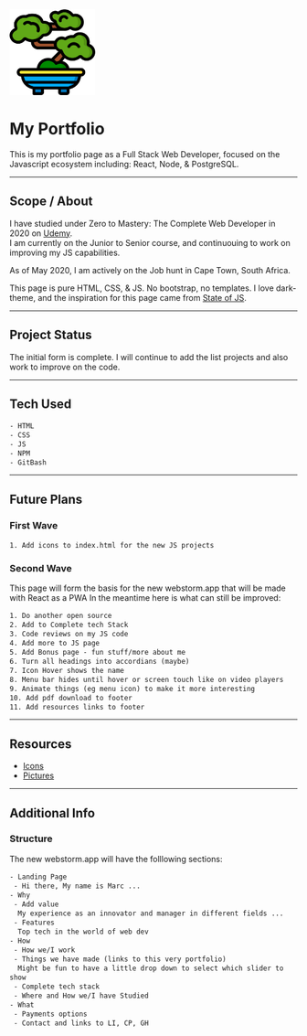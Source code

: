 <div><img src="./img/bonsai.svg" width="150"></div>

# My Portfolio

This is my portfolio page as a Full Stack Web Developer, focused on the Javascript ecosystem including: React, Node, & PostgreSQL.

----------------------------------------------------------
## Scope / About

I have studied under Zero to Mastery: The Complete Web Developer in 2020 on [Udemy](https://www.udemy.com/course/the-complete-web-developer-zero-to-mastery). <br>
I am currently on the Junior to Senior course, and continuouing to work on improving my JS capabilities.

As of May 2020, I am actively on the Job hunt in Cape Town, South Africa.

This page is pure HTML, CSS, & JS. No bootstrap, no templates.
I love dark-theme, and the inspiration for this page came from [State of JS](https://stateofjs.com).

----------------------------------------------------------
## Project Status

The initial form is complete.
I will continue to add the list projects and also work to improve on the code.

----------------------------------------------------------
## Tech Used

	- HTML 
	- CSS 
	- JS 
	- NPM 
	- GitBash

----------------------------------------------------------
## Future Plans

### First Wave

	1. Add icons to index.html for the new JS projects

### Second Wave

This page will form the basis for the new webstorm.app that will be made with React as a PWA
In the meantime here is what can still be improved:

	1. Do another open source
	2. Add to Complete tech Stack
	3. Code reviews on my JS code
	4. Add more to JS page
	5. Add Bonus page - fun stuff/more about me
	6. Turn all headings into accordians (maybe)
	7. Icon Hover shows the name
	8. Menu bar hides until hover or screen touch like on video players
	9. Animate things (eg menu icon) to make it more interesting
	10. Add pdf download to footer
	11. Add resources links to footer

----------------------------------------------------------
## Resources

  - [Icons](www.flaticon.com)
  - [Pictures](www.unsplash.com)

-----------------------------------------------------------
## Additional Info

### Structure

The new webstorm.app will have the folllowing sections:

	- Landing Page
	 - Hi there, My name is Marc ...
	- Why
	 - Add value
	  My experience as an innovator and manager in different fields ...
	 - Features
	  Top tech in the world of web dev
	- How
	 - How we/I work
	 - Things we have made (links to this very portfolio)
	  Might be fun to have a little drop down to select which slider to show
	 - Complete tech stack
	 - Where and How we/I have Studied 
	- What
	 - Payments options
	 - Contact and links to LI, CP, GH
